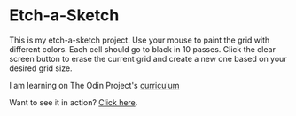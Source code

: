 # Etch-a-Sketch

This is my etch-a-sketch project. Use your mouse to paint the grid with different colors. Each cell should go to black in 10 passes. Click the clear screen button to erase the current grid and create a new one based on your desired grid size. 

I am learning on The Odin Project's [curriculum](https://www.theodinproject.com/lessons/etch-a-sketch-project)

Want to see it in action? [Click here](https://brettstapleton.github.io/Etch-a-Sketch/).
